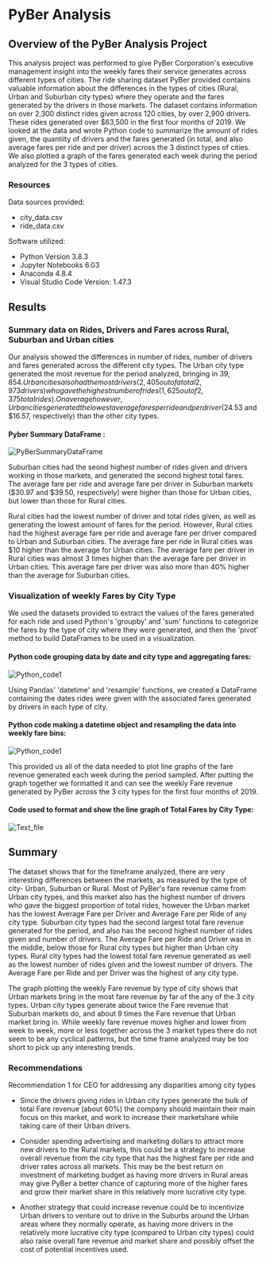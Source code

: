 # PyBer Analysis

## Overview of the PyBer Analysis Project
This analysis project was performed to give PyBer Corporation's executive management insight into the weekly fares their service generates across different types of cities. The ride sharing dataset PyBer provided contains valuable information about the differences in the types of cities (Rural, Urban and Suburban city types) where they operate and the fares generated by the drivers in those markets. The dataset contains information on over 2,300 distinct rides given across 120 cities, by over 2,900 drivers. These rides generated over $63,500 in the first four months of 2019. We looked at the data and wrote Python code to summarize the amount of rides given, the quantiity of drivers and the fares generated (in total, and also average fares per ride and per driver) across the 3 distinct types of cities. We also plotted a graph of the fares generated each week during the period analyzed for the 3 types of cities.


### Resources
Data sources provided:  
* city_data.csv 
* ride_data.csv

Software utilized: 

* Python Version 3.8.3 
* Jupyter Notebooks 6.03
* Anaconda 4.8.4
* Visual Studio Code Version: 1.47.3

## Results

### Summary data on Rides, Drivers and Fares across Rural, Suburban and Urban cities

Our analysis showed the differences in number of rides, number of drivers and fares generated across the different city types. The Urban city type generated the most revenue for the period analyzed, bringing in $39,854. Urban cities also had the most drivers (2,405 out of a total 2,973 drivers) who gave the highest number of rides (1,625 out of 2,375 total rides). On average however, Urban cities generated the lowest average fares per ride and per driver ($24.53 and $16.57, respectively) than the other city types.

#### Pyber Summary DataFrame :
![PyBerSummaryDataFrame](./additional_resources/PyBerSummaryDataFrame.png)

Suburban cities had the seond highest number of rides given and drivers working in those markets, and generated the second highest total fares. The average fare per ride and average fare per driver in Suburban markets ($30.97 and $39.50, respectively) were higher than those for Urban cities, but lower than those for Rural cities.

Rural cities had the lowest number of driver and total rides given, as well as generating the lowest amount of fares for the period. However, Rural cities had the highest average fare per ride and average fare per driver compared to Urban and Suburban cities. The average fare per ride in Rural cities was $10 higher than the average for Urban cities. The average fare per driver in Rural cities was almost 3 times higher than the average fare per driver in Urban cities. This average fare per driver was also more than 40% higher than the average for Suburban cities.

### Visualization of weekly Fares by City Type

We used the datasets provided to extract the values of the fares generated for each ride and used Python's 'groupby' and 'sum' functions to categorize the fares by the type of city where they were generated, and then the 'pivot' method to build DataFrames to be used in a visualization.

#### Python code grouping data by date and city type and aggregating fares:

![Python_code1](./additional_resources/Python_code_snip2.png)

Using Pandas' 'datetime' and 'resample' functions, we created a DataFrame containing the dates rides were given with the associated fares generated by drivers in each  type of city.

#### Python code making a datetime object and resampling the data into weekly fare bins:
![Python_code1](./additional_resources/Python_code_snip1.png)

This provided us all of the data needed to plot line graphs of the fare revenue generated each week during the period sampled. After putting the graph together we formatted it and can see the weekly Fare revenue generated by PyBer across the 3 city types for the first four months of 2019.

#### Code used to format and show the line graph of Total Fares by City Type:

![Text_file](./additional_resources/TotalFarebyCityType_withformatcode.png)


## Summary
The dataset shows that for the timeframe analyzed, there are very interesting differences between the markets, as measured by the type of city- Urban, Suburban or Rural. Most of PyBer's fare revenue came from Urban city types, and this market also has the highest number of drivers who gave the biggest proportion of total rides, however the Urban market has the lowest Average Fare per Driver and Average Fare per Ride of any city type.
Suburban city types had the second largest total fare revenue generated for the period, and also has the second highest number of rides given and number of drivers. The Average Fare per Ride and Driver was in the middle, below those for Rural city types but higher than Urban city types.
Rural city types had the lowest total fare revenue generated as well as the lowest number of rides given and the lowest number of drivers. The Average Fare per Ride and per Driver was the highest of any city type. 

The graph plotting the weekly Fare revenue by type of city shows that Urban markets bring in the most fare revenue by far of the any of the 3 city types. Urban city types generate about twice the Fare revenue that Suburban markets do, and about 9 times the Fare revenue that Urban market bring in. While weekly fare revenue moves higher and lower from week to week, more or less together across the 3 market types there do not seem to be any cyclical patterns, but the time frame analyzed may be too short to pick up any interesting trends.




### Recommendations

Recommendation 1 for CEO for addressing any disparities among city types

* Since the drivers giving rides in Urban city types generate the bulk of total Fare revenue (about 60%) the company should maintain their main focus on this market, and work to increase their marketshare while taking care of their Urban drivers.

* Consider spending advertising and marketing dollars to attract more new drivers to the Rural markets, this could be a strategy to increase overall revenue from the city type that has the highest fare per ride and driver rates across all markets. This may be the best return on investment of marketing budget as having more drivers in Rural areas may give PyBer a better chance of capturing more of the higher fares and grow their market share in this relatively more lucrative city type. 

* Another strategy that could increase revenue could be to incentivize Urban drivers to venture out to drive in the Suburbs around the Urban areas where they normally operate, as having more drivers in the relatively more lucrative city type (compared to Urban city types) could also raise overall fare revenue and market share and possibly offset the cost of potential incentives used. 


